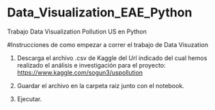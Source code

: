 # Data_Visualization_EAE_Python
Trabajo Data Visualization Pollution US en Python


#Instrucciones de como empezar a correr el trabajo de Data Visuzation

1. Descarga el archivo .csv de Kaggle del Url indicado del cual hemos realizado el análisis e investigación para el proyecto:
https://www.kaggle.com/sogun3/uspollution

2. Guardar el archivo en la carpeta raiz junto con el notebook.

3. Ejecutar.
